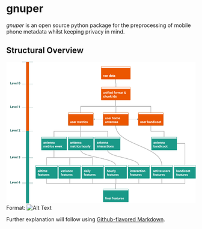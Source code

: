 # gnuper

*gnuper* is an open source python package for the preprocessing of mobile phone metadata whilst keeping privacy in mind.

## Structural Overview
![Data Levels](/docs/Raw_Data_Levels.png)
Format: ![Alt Text](url)

Further explanation will follow using [Github-flavored Markdown](https://guides.github.com/features/mastering-markdown/).
